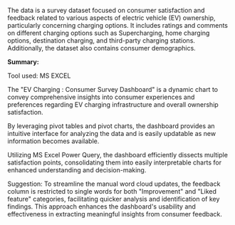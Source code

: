 
The data is a survey dataset focused on consumer satisfaction and feedback related to various aspects of electric vehicle (EV) ownership, particularly concerning charging options. It includes ratings and comments on different charging options such as Supercharging, home charging options, destination charging, and third-party charging stations. Additionally, the dataset also contains consumer demographics.

**Summary:** 

Tool used: MS EXCEL

The "EV Charging : Consumer Survey Dashboard" is a dynamic chart to convey comprehensive insights into consumer experiences and preferences regarding EV charging infrastructure and overall ownership satisfaction. 

By leveraging pivot tables and pivot charts, the dashboard provides an intuitive interface for analyzing the data and is easily updatable as new information becomes available. 

Utilizing MS Excel Power Query, the dashboard efficiently dissects multiple satisfaction points, consolidating them into easily interpretable charts for enhanced understanding and decision-making.

Suggestion:
To streamline the manual word cloud updates, the feedback column is restricted to single words for both "Improvement" and "Liked feature" categories, facilitating quicker analysis and identification of key findings. This approach enhances the dashboard's usability and effectiveness in extracting meaningful insights from consumer feedback.